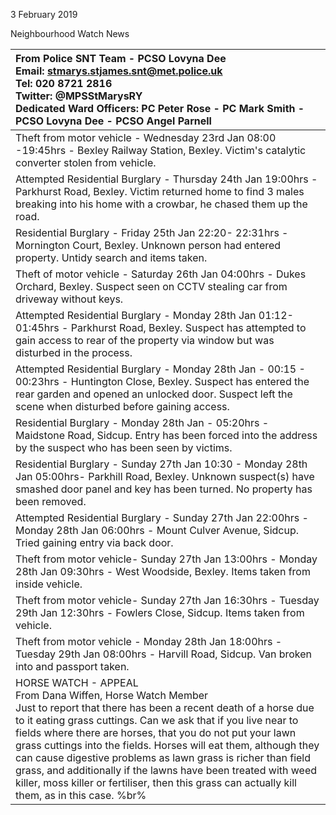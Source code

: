 3 February 2019

Neighbourhood Watch News

| From Police SNT Team - PCSO Lovyna Dee <br>Email: stmarys.stjames.snt@met.police.uk <br>Tel: 020 8721 2816 <br>Twitter: @MPSStMarysRY <br>Dedicated Ward Officers: PC Peter Rose - PC Mark Smith - PCSO Lovyna Dee - PCSO Angel Parnell                                                                                                                                                                                                                                                                                                                                |
| :--------------------------------------------------------------------------------------------------------------------------------------------------------------------------------------------------------------------------------------------------------------------------------------------------------------------------------------------------------------------------------------------------------------------------------------------------------------------------------------------------------------------------------------------------------------------- |
| Theft from motor vehicle - Wednesday 23rd Jan 08:00 -19:45hrs - Bexley Railway Station, Bexley. Victim's catalytic converter stolen from vehicle.                                                                                                                                                                                                                                                                                                                                                                                                                      |
| Attempted Residential Burglary - Thursday 24th Jan 19:00hrs - Parkhurst Road, Bexley. Victim returned home to find 3 males breaking into his home with a crowbar, he chased them up the road.                                                                                                                                                                                                                                                                                                                                                                          |
| Residential Burglary - Friday 25th Jan 22:20- 22:31hrs - Mornington Court, Bexley. Unknown person had entered property. Untidy search and items taken.                                                                                                                                                                                                                                                                                                                                                                                                                 |
| Theft of motor vehicle - Saturday 26th Jan 04:00hrs - Dukes Orchard, Bexley. Suspect seen on CCTV stealing car from driveway without keys.                                                                                                                                                                                                                                                                                                                                                                                                                             |
| Attempted Residential Burglary - Monday 28th Jan 01:12- 01:45hrs - Parkhurst Road, Bexley. Suspect has attempted to gain access to rear of the property via window but was disturbed in the process.                                                                                                                                                                                                                                                                                                                                                                   |
| Attempted Residential Burglary - Monday 28th Jan - 00:15 - 00:23hrs - Huntington Close, Bexley. Suspect has entered the rear garden and opened an unlocked door. Suspect left the scene when disturbed before gaining access.                                                                                                                                                                                                                                                                                                                                          |
| Residential Burglary - Monday 28th Jan - 05:20hrs - Maidstone Road, Sidcup. Entry has been forced into the address by the suspect who has been seen by victims.                                                                                                                                                                                                                                                                                                                                                                                                        |
| Residential Burglary - Sunday 27th Jan 10:30 - Monday 28th Jan 05:00hrs- Parkhill Road, Bexley. Unknown suspect(s) have smashed door panel and key has been turned. No property has been removed.                                                                                                                                                                                                                                                                                                                                                                      |
| Attempted Residential Burglary - Sunday 27th Jan 22:00hrs - Monday 28th Jan 06:00hrs - Mount Culver Avenue, Sidcup. Tried gaining entry via back door.                                                                                                                                                                                                                                                                                                                                                                                                                 |
| Theft from motor vehicle- Sunday 27th Jan 13:00hrs - Monday 28th Jan 09:30hrs - West Woodside, Bexley. Items taken from inside vehicle.                                                                                                                                                                                                                                                                                                                                                                                                                                |
| Theft from motor vehicle- Sunday 27th Jan 16:30hrs - Tuesday 29th Jan 12:30hrs - Fowlers Close, Sidcup. Items taken from vehicle.                                                                                                                                                                                                                                                                                                                                                                                                                                      |
| Theft from motor vehicle - Monday 28th Jan 18:00hrs - Tuesday 29th Jan 08:00hrs - Harvill Road, Sidcup. Van broken into and passport taken.                                                                                                                                                                                                                                                                                                                                                                                                                            |
| HORSE WATCH - APPEAL <br>From Dana Wiffen, Horse Watch Member <br>Just to report that there has been a recent death of a horse due to it eating grass cuttings. Can we ask that if you live near to fields where there are horses, that you do not put your lawn grass cuttings into the fields. Horses will eat them, although they can cause digestive problems as lawn grass is richer than field grass, and additionally if the lawns have been treated with weed killer, moss killer or fertiliser, then this grass can actually kill them, as in this case. %br% |
